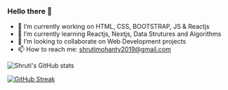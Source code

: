 ### Hello there 👋

- 🔭 I’m currently working on HTML, CSS, BOOTSTRAP, JS & Reactjs
- 🌱 I’m currently learning Reactjs, Nextjs, Data Strutures and Algorithms
- 👯 I’m looking to collaborate on Web Development projects
- 📫 How to reach me: shrutimohanty2019@gmail.com

![Shruti's GitHub stats](https://github-readme-stats.vercel.app/api?username=shruti0419&show_icons=true&theme=merko)


[![GitHub Streak](https://github-readme-streak-stats.herokuapp.com/?user=shruti0419&theme=dark)](https://github.com/DenverCoder1/github-readme-streak-stats)
<br>

